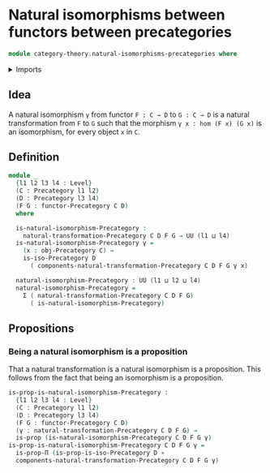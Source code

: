 # Natural isomorphisms between functors between precategories

```agda
module category-theory.natural-isomorphisms-precategories where
```

<details><summary>Imports</summary>

```agda
open import category-theory.functors-precategories
open import category-theory.isomorphisms-in-precategories
open import category-theory.natural-transformations-precategories
open import category-theory.precategories

open import foundation.dependent-pair-types
open import foundation.function-types
open import foundation.propositions
open import foundation.universe-levels
```

</details>

## Idea

A natural isomorphism `γ` from functor `F : C → D` to `G : C → D` is a natural
transformation from `F` to `G` such that the morphism `γ x : hom (F x) (G x)` is
an isomorphism, for every object `x` in `C`.

## Definition

```agda
module _
  {l1 l2 l3 l4 : Level}
  (C : Precategory l1 l2)
  (D : Precategory l3 l4)
  (F G : functor-Precategory C D)
  where

  is-natural-isomorphism-Precategory :
    natural-transformation-Precategory C D F G → UU (l1 ⊔ l4)
  is-natural-isomorphism-Precategory γ =
    (x : obj-Precategory C) →
    is-iso-Precategory D
      ( components-natural-transformation-Precategory C D F G γ x)

  natural-isomorphism-Precategory : UU (l1 ⊔ l2 ⊔ l4)
  natural-isomorphism-Precategory =
    Σ ( natural-transformation-Precategory C D F G)
      ( is-natural-isomorphism-Precategory)
```

## Propositions

### Being a natural isomorphism is a proposition

That a natural transformation is a natural isomorphism is a proposition. This
follows from the fact that being an isomorphism is a proposition.

```agda
is-prop-is-natural-isomorphism-Precategory :
  {l1 l2 l3 l4 : Level}
  (C : Precategory l1 l2)
  (D : Precategory l3 l4)
  (F G : functor-Precategory C D)
  (γ : natural-transformation-Precategory C D F G) →
  is-prop (is-natural-isomorphism-Precategory C D F G γ)
is-prop-is-natural-isomorphism-Precategory C D F G γ =
  is-prop-Π (is-prop-is-iso-Precategory D ∘
  components-natural-transformation-Precategory C D F G γ)
```
